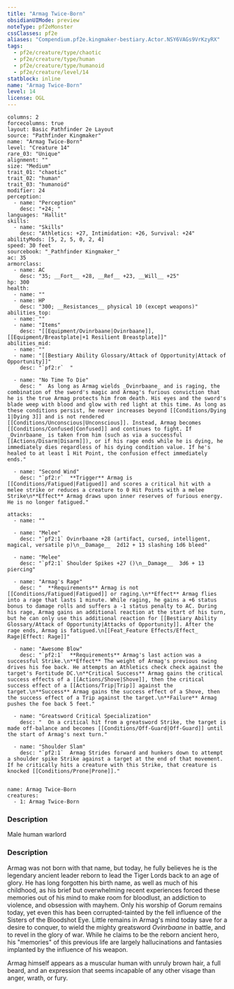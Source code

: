 ```yaml
---
title: "Armag Twice-Born"
obsidianUIMode: preview
noteType: pf2eMonster
cssClasses: pf2e
aliases: "Compendium.pf2e.kingmaker-bestiary.Actor.NSY6VAGs9VrKzyRX" 
tags:
  - pf2e/creature/type/chaotic
  - pf2e/creature/type/human
  - pf2e/creature/type/humanoid
  - pf2e/creature/level/14
statblock: inline
name: "Armag Twice-Born"
level: 14
license: OGL
---
```


```statblock
columns: 2
forcecolumns: true
layout: Basic Pathfinder 2e Layout
source: "Pathfinder Kingmaker"
name: "Armag Twice-Born"
level: "Creature 14"
rare_03: "Unique"
alignment: ""
size: "Medium"
trait_01: "chaotic"
trait_02: "human"
trait_03: "humanoid"
modifier: 24
perception:
  - name: "Perception"
    desc: "+24; "
languages: "Hallit"
skills:
  - name: "Skills"
    desc: "Athletics: +27, Intimidation: +26, Survival: +24"
abilityMods: [5, 2, 5, 0, 2, 4]
speed: 30 feet
sourcebook: "_Pathfinder Kingmaker_"
ac: 35
armorclass:
  - name: AC
    desc: "35; __Fort__ +28, __Ref__ +23, __Will__ +25"
hp: 300
health:
  - name: ""
  - name: HP
    desc: "300; __Resistances__ physical 10 (except weapons)"
abilities_top:
  - name: ""
  - name: "Items"
    desc: "[[Equipment/Ovinrbaane|Ovinrbaane]], [[Equipment/Breastplate|+1 Resilient Breastplate]]"
abilities_mid:
  - name: ""
  - name: "[[Bestiary Ability Glossary/Attack of Opportunity|Attack of Opportunity]]"
    desc: "`pf2:r`  "

  - name: "No Time To Die"
    desc: "  As long as Armag wields _Ovinrbaane_ and is raging, the combination of the sword's magic and Armag's furious conviction that he is the true Armag protects him from death. His eyes and the sword's blade weep with blood and glow with red light at this time. As long as these conditions persist, he never increases beyond [[Conditions/Dying 1|Dying 3]] and is not rendered [[Conditions/Unconscious|Unconscious]]. Instead, Armag becomes [[Conditions/Confused|Confused]] and continues to fight. If _Ovinrbaane_ is taken from him (such as via a successful [[Actions/Disarm|Disarm]]), or if his rage ends while he is dying, he immediately dies regardless of his dying condition value. If he's healed to at least 1 Hit Point, the confusion effect immediately ends."

  - name: "Second Wind"
    desc: "`pf2:r`  **Trigger** Armag is [[Conditions/Fatigued|Fatigued]] and scores a critical hit with a melee strike or reduces a creature to 0 Hit Points with a melee Strike\n**Effect** Armag draws upon inner reserves of furious energy. He is no longer fatigued."

attacks:
  - name: ""

  - name: "Melee"
    desc: "`pf2:1` Ovinrbaane +28 (artifact, cursed, intelligent, magical, versatile p)\n__Damage__  2d12 + 13 slashing 1d6 bleed"

  - name: "Melee"
    desc: "`pf2:1` Shoulder Spikes +27 ()\n__Damage__  3d6 + 13 piercing"

  - name: "Armag's Rage"
    desc: "  **Requirements** Armag is not [[Conditions/Fatigued|Fatigued]] or raging.\n**Effect** Armag flies into a rage that lasts 1 minute. While raging, he gains a +6 status bonus to damage rolls and suffers a -1 status penalty to AC. During his rage, Armag gains an additional reaction at the start of his turn, but he can only use this additional reaction for [[Bestiary Ability Glossary/Attack of Opportunity|Attacks of Opportunity]]. After the rage ends, Armag is fatigued.\n[[Feat_Feature Effects/Effect_ Rage|Effect: Rage]]"

  - name: "Awesome Blow"
    desc: "`pf2:1`  **Requirements** Armag's last action was a successful Strike.\n**Effect** The weight of Armag's previous swing drives his foe back. He attempts an Athletics check check against the target's Fortitude DC.\n**Critical Success** Armag gains the critical success effects of a [[Actions/Shove|Shove]], then the critical success effect of a [[Actions/Trip|Trip]] against the target.\n**Success** Armag gains the success effect of a Shove, then the success effect of a Trip against the target.\n**Failure** Armag pushes the foe back 5 feet."

  - name: "Greatsword Critical Specialization"
    desc: "  On a critical hit from a greatsword Strike, the target is made off-balance and becomes [[Conditions/Off-Guard|Off-Guard]] until the start of Armag's next turn."

  - name: "Shoulder Slam"
    desc: "`pf2:1`  Armag Strides forward and hunkers down to attempt a shoulder spike Strike against a target at the end of that movement. If he critically hits a creature with this Strike, that creature is knocked [[Conditions/Prone|Prone]]."
 
```

```encounter-table
name: Armag Twice-Born
creatures:
  - 1: Armag Twice-Born
```
### Description
Male human warlord

### Description
Armag was not born with that name, but today, he fully believes he is the legendary ancient leader reborn to lead the Tiger Lords back to an age of glory. He has long forgotten his birth name, as well as much of his childhood, as his brief but overwhelming recent experiences forced these memories out of his mind to make room for bloodlust, an addiction to violence, and obsession with mayhem. Only his worship of Gorum remains today, yet even this has been corrupted-tainted by the fell influence of the Sisters of the Bloodshot Eye. Little remains in Armag's mind today save for a desire to conquer, to wield the mighty greatsword _Ovinrbaane_ in battle, and to revel in the glory of war. While he claims to be the reborn ancient hero, his "memories" of this previous life are largely hallucinations and fantasies implanted by the influence of his weapon.

Armag himself appears as a muscular human with unruly brown hair, a full beard, and an expression that seems incapable of any other visage than anger, wrath, or fury.
